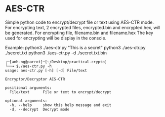 # AES-CTR

Simple python code to encrypt/decrypt file or text using AES-CTR mode.
For encrypting text, 2 encrypted files, encrypted.bin and encrypted.hex, will be generated. 
For encrypting file, filename.bin and filename.hex 
The key used for encrypting will be display in the console.

Example:
python3 ./aes-ctr.py "This is a secret"
python3 ./aes-ctr.py ./secret.txt
python3 ./aes-ctr.py -d ./secret.txt.bin


```
┌─[anh-ng@parrot]─[~/Desktop/practical-crypto]
└──╼ $./aes-ctr.py -h
usage: aes-ctr.py [-h] [-d] File/text

Encryptor/Decryptor AES-CTR

positional arguments:
  File/text      File or text to encrypt/decrypt

optional arguments:
  -h, --help     show this help message and exit
  -d, --decrypt  Decrypt mode
````
